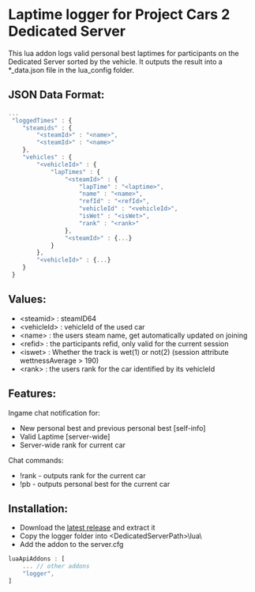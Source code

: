 # Laptime logger for Project Cars 2 Dedicated Server


This lua addon logs valid personal best laptimes for participants on the Dedicated Server sorted by the vehicle. It outputs the result into a *_data.json file in the lua_config folder.

## JSON Data Format:

```javascript
...
 "loggedTimes" : {
    "steamids" : {
        "<steamId>" : "<name>",
        "<steamId>" : "<name>"
    },
    "vehicles" : {
        "<vehicleId>" : {
            "lapTimes" : {
                "<steamId>" : {
                    "lapTime" : "<laptime>",
                    "name" : "<name>",
                    "refId" : "<refId>",
                    "vehicleId" : "<vehicleId>",
                    "isWet" : "<isWet>",
                    "rank" : "<rank>"
                },
                "<steamId>" : {...}
            }   
        },
        "<vehicleId>" : {...}
    }
 }
```

## Values:
* \<steamid> : steamID64
* \<vehicleId> : vehicleId of the used car
* \<name> : the users steam name, get automatically updated on joining
* \<refid> : the participants refid, only valid for the current session
* \<iswet> : Whether the track is wet(1) or not(2) (session attribute wettnessAverage > 190)
* \<rank> : the users rank for the car identified by its vehicleId




## Features:
Ingame chat notification for:

* New personal best and previous personal best [self-info]
* Valid Laptime [server-wide]
* Server-wide rank for current car

Chat commands: 

* !rank - outputs rank for the current car
* !pb - outputs personal best for the current car


## Installation:

* Download the [latest release](https://github.com/nweiser94/lua_scripts/tree/logv1.0) and extract it
* Copy the logger folder into \<DedicatedServerPath>\lua\
* Add the addon to the server.cfg

```javascript
luaApiAddons : [
    ... // other addons
    "logger",
]
```
